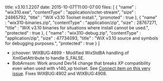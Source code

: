 title: v3.10.1.2207
date: 2015-10-07T11:00-07:00
files: [
  { "name" : "wix310.exe", "contentType" : "application/octet-stream", "size" : 24865792, "title" : "WiX v3.10 Toolset install.", "promoted" : true },
  { "name" : "wix310-binaries.zip", "contentType" : "application/zip", "size" : 28767271, "title" : "WiX v3.10 binaries for situations where install cannot be used.", "protected" : true },
  { "name" : "wix310-debug.zip", "contentType" : "application/zip", "size" : 47734093, "title" : "WiX v3.10 source and symbols for debugging purposes.", "protected" : true }
 ]

* jchoover: WIXBUG:4899 - Modified WixStdBA handling of XmlGetAttribute to handle S_FALSE.
* BobArnson: Work around Dev14 change that breaks XP compatibility even when used with v140_xp toolset. See [Connect item on this very issue](https://connect.microsoft.com/VisualStudio/feedback/details/1789709/visual-c-2015-runtime-broken-on-windows-server-2003-c-11-magic-statics). Fixes WIXBUG:4902 and WIXBUG:4908.